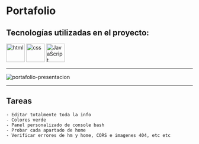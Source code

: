 # Portafolio

## **Tecnologías utilizadas en el proyecto:**

<img src="https://img.icons8.com/color/344/html-5--v1.png" alt="html" width="50"/>
<img src="https://img.icons8.com/color/344/css3.png" alt="css" width="50"/>
<img src="https://img.icons8.com/color/344/javascript--v1.png" alt="JavaScript" width="50"/>

---

![portafolio-presentacion](https://user-images.githubusercontent.com/110046283/202334878-7ce721f1-db39-4388-bc39-8f9d141015a3.png)

---

## **Tareas**

    - Editar totalmente toda la info
    - Colores verde
    - Panel personalizado de console bash
    - Probar cada apartado de home
    - Verificar errores de hm y home, CORS e imagenes 404, etc etc
